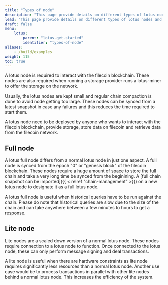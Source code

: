 ```yaml
---
title: "Types of node"
description: "This page provide details on different types of lotus nodes and their use case."
lead: "This page provide details on different types of lotus nodes and their use case."
draft: false
menu:
    lotus:
        parent: "lotus-get-started"
        identifier: "types-of-node"
aliases:
    - /build/examples
weight: 115
toc: true
---
```


A lotus node is required to interact with the filecoin blockchain. These nodes are also required when running a storage provider runs a lotus-miner to offer the storage on the network.

Usually, the lotus nodes are kept small and regular chain compaction is done to avoid node getting too large. These nodes can be synced from a latest snapshot in case any failures and this reduces the time required to start them.

A lotus node need to be deployed by anyone who wants to interact with the filecoin blockchain, provide storage, store data on filecoin and retrieve data from the filecoin network.

## Full node

A lotus full node differs from a normal lotus node in just one aspect. A full node is synced from the epoch "0" or "genesis block" of the filecoin blockchain.
These nodes require a huge amount of space to store the full chain and take a very long time be synced from the beginining. A [full chain snapshot can be imported]({{ < relref "chain-management" >}}) on a new lotus node to designate it as a full lotus node.

A lotus full node is useful when historical queries have to be run against the chain. Please do note that historical queries are slow due to the size of the chain and can take anywhere between a few minutes to hours to get a response.

## Lite node

Lite nodes are a scaled down version of a normal lotus node. These nodes require connection to a lotus node to function. Once connected to the lotus node, these can only perform message signing and deal transactions.

A lite node is useful when there are hardware constraints as lite node requires significantly less resources than a normal lotus node. Another use case would be to process transactions in parallel with other lite nodes behind a normal lotus node. This increases the efficiency of the system.
